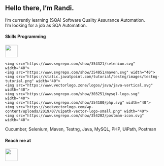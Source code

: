 <h2>Hello there, I’m Randi. </h2>
I’m currently learning (SQA) Software Quality Assurance Automation. </br>
I’m looking for a job as SQA Automation.</br>

<h4> Skills Programming </h4>
  <p>  
    <img src="https://www.vectorlogo.zone/logos/cucumberio/cucumberio-icon.svg" width="40">       

    <img src="https://www.svgrepo.com/show/354321/selenium.svg" width="40">  
    <img src="https://www.svgrepo.com/show/354051/maven.svg" width="40">  
    <img src="https://static.javatpoint.com/tutorial/testng/images/testng-tutorial.png" width="40">
    <img src="https://www.vectorlogo.zone/logos/java/java-vertical.svg" width="40">
    <img src="https://www.svgrepo.com/show/303251/mysql-logo.svg" width="40">
    <img src="https://www.svgrepo.com/show/354180/php.svg" width="40">
    <img src="https://seekvectorlogo.com/wp-content/uploads/2019/07/uipath-vector-logo-small.png" width="40">
    <img src="https://www.svgrepo.com/show/354202/postman-icon.svg" width="40">
  </p>
  <p>Cucumber, Selenium, Maven, Testng, Java, MySQL, PHP, UiPath, Postman </p>

<h4> Reach me at </h4>
  <p> 
    <a href="www.linkedin.com/in/randi-ebenezer-sihaloho">
      <img src="https://www.vectorlogo.zone/logos/linkedin/linkedin-icon.svg" width="40">
    </a>
    
  </p>
  

<!---
randiben/randiben is a ✨ special ✨ repository because its `README.md` (this file) appears on your GitHub profile.
You can click the Preview link to take a look at your changes.
--->
